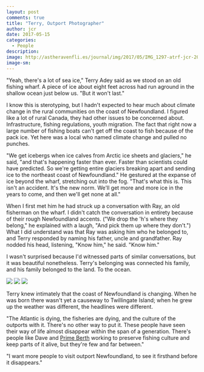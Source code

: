 ```yaml
---
layout: post
comments: true
title: "Terry, Outport Photographer"
author: jcr
date: 2017-05-15
categories:
  - People
description: 
image: http://astheravenfli.es/journal/img/2017/05/IMG_1297-atrf-jcr-2000-web.jpg
image-sm:
---
```


"Yeah, there's a lot of sea ice," Terry Adey said as we stood on an old fishing wharf. A piece of ice about eight feet across had run aground in the shallow ocean just below us. "But it won't last." 

I know this is sterotyping, but I hadn't expected to hear much about climate change in the rural communities on the coast of Newfoundland. I figured like a lot of rural Canada, they had other issues to be concerned about. Infrastructure, fishing regulations, youth migration. The fact that right now a large number of fishing boats can't get off the coast to fish because of the pack ice. Yet here was a local who named climate change and pulled no punches.

"We get icebergs when ice calves from Arctic ice sheets and glaciers," he said, "and that's happening faster than ever. Faster than scientists could have predicted. So we're getting entire glaciers breaking apart and sending ice to the northeast coast of Newfoundland." He gestured at the expanse of ice beyond the wharf, stretching out into the fog. "That's what this is. This isn't an accident. It's the new norm. We'll get more and more ice in the years to come, and then we'll get none at all."

When I first met him he had struck up a conversation with Ray, an old fisherman on the wharf. I didn't catch the conversation in entirety because of their rough Newfoundland accents. ("We drop the 'h's where they belong," he explained with a laugh, "And pick them up where they don't.") What I did understand was that Ray was asking him who he belonged to, and Terry responded by naming his father, uncle and grandfather. Ray nodded his head, listening, "Know him," he said. "Know him."

I wasn't surprised because I'd witnessed parts of similar conversations, but it was beautiful nonetheless. Terry's belonging was connected his family, and his family belonged to the land. To the ocean.

<img src="http://astheravenfli.es/journal/img/2017/05/IMG_1290-atrf-jcr-2000-web.jpg">

<img src="http://astheravenfli.es/journal/img/2017/05/IMG_1291-atrf-jcr-2000-web.jpg">

<img src="http://astheravenfli.es/journal/img/2017/05/IMG_1283-atrf-jcr-2000-web.jpg">

Terry knew intimately that the coast of Newfoundland is changing. When he was born there wasn't yet a causeway to Twillingate Island; when he grew up the weather was different, the headlines were different.

"The Atlantic is dying, the fisheries are dying, and the culture of the outports with it. There's no other way to put it. These people have seen their way of life almost disappear within the span of a generation. There's people like Dave and <a href="http://primeberth.com" target="blank">Prime Berth</a> working to preserve fishing culture and keep parts of it alive, but they're few and far between."

"I want more people to visit outport Newfoundland, to see it firsthand before it disappears."